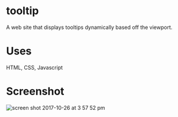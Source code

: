 # tooltip
A web site that displays tooltips dynamically based off the viewport.

# Uses
HTML, CSS, Javascript

# Screenshot 
![screen shot 2017-10-26 at 3 57 52 pm](https://user-images.githubusercontent.com/31449025/32080786-7c168fa6-ba66-11e7-9ddc-5522a84066d9.png)

